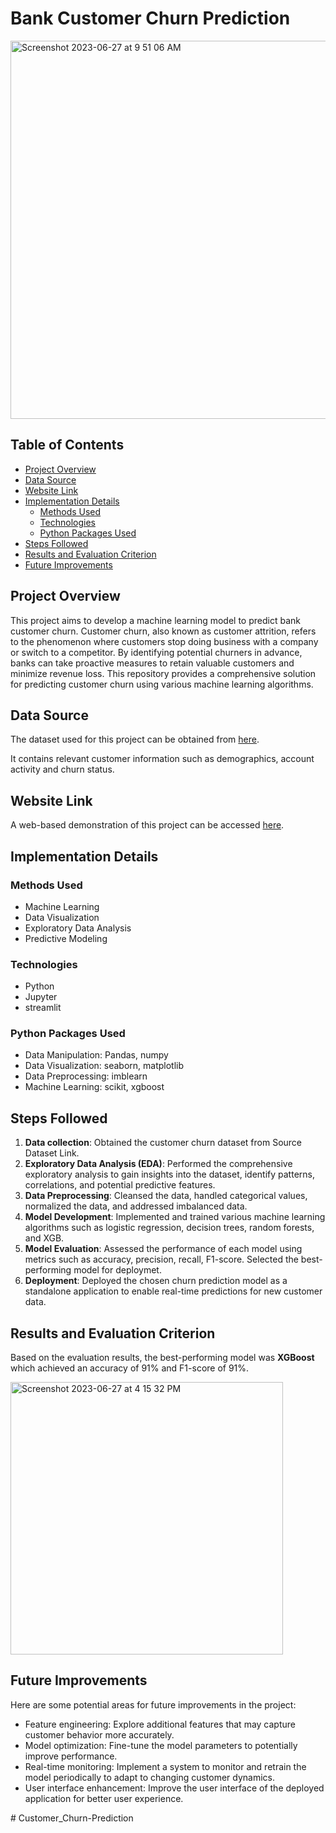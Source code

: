 # Bank Customer Churn Prediction

<img width="605" alt="Screenshot 2023-06-27 at 9 51 06 AM" src="https://github.com/SaloniJhalani/Bank-Customer-Churn-Prediction/assets/33859675/aebb2d8b-b78b-4bbe-8322-e005ed3132ec">

## Table of Contents
- [Project Overview](#project-overview)
- [Data Source](#data-source)
- [Website Link](#website-link)
- [Implementation Details](#implementation-details)
    - [Methods Used](#methods-used)
    - [Technologies](#technologies)
    - [Python Packages Used](#python-packages-used)
- [Steps Followed](#steps-followed)
- [Results and Evaluation Criterion](#results-and-evaluation-criterion)
- [Future Improvements](#future-improvements)

## Project Overview
This project aims to develop a machine learning model to predict bank customer churn. Customer churn, also known as customer attrition, refers to the phenomenon where customers stop doing business with a company or switch to a competitor. By identifying potential churners in advance, banks can take proactive measures to retain valuable customers and minimize revenue loss. This repository provides a comprehensive solution for predicting customer churn using various machine learning algorithms.

## Data Source
The dataset used for this project can be obtained from [here](https://www.kaggle.com/datasets/adammaus/predicting-churn-for-bank-customers).

It contains relevant customer information such as demographics, account activity and churn status. 

## Website Link

A web-based demonstration of this project can be accessed [here](https://bank-customer-churn-prediction.streamlit.app).

## Implementation Details

### Methods Used
* Machine Learning
* Data Visualization
* Exploratory Data Analysis
* Predictive Modeling

### Technologies
* Python
* Jupyter
* streamlit

### Python Packages Used
* Data Manipulation: Pandas, numpy
* Data Visualization: seaborn, matplotlib
* Data Preprocessing: imblearn
* Machine Learning: scikit, xgboost
  
## Steps Followed

1. **Data collection**: Obtained the customer churn dataset from Source Dataset Link.
2. **Exploratory Data Analysis (EDA)**: Performed the comprehensive exploratory analysis to gain insights into the dataset, identify patterns, correlations, and potential predictive features.
3. **Data Preprocessing**: Cleansed the data, handled categorical values, normalized the data, and addressed imbalanced data.
4. **Model Development**: Implemented and trained various machine learning algorithms such as logistic regression, decision trees, random forests, and XGB.
5. **Model Evaluation**: Assessed the performance of each model using metrics such as accuracy, precision, recall, F1-score. Selected the best-performing model for deploymet.
6. **Deployment**: Deployed the chosen churn prediction model as a standalone application to enable real-time predictions for new customer data.

## Results and Evaluation Criterion

Based on the evaluation results, the best-performing model was **XGBoost** which achieved an accuracy of 91% and F1-score of 91%. 

<img width="436" alt="Screenshot 2023-06-27 at 4 15 32 PM" src="https://github.com/SaloniJhalani/Bank-Customer-Churn-Prediction/assets/33859675/4d273530-aa25-443c-93d6-33d6d3904de4">

## Future Improvements

Here are some potential areas for future improvements in the project:

* Feature engineering: Explore additional features that may capture customer behavior more accurately.
* Model optimization: Fine-tune the model parameters to potentially improve performance.
* Real-time monitoring: Implement a system to monitor and retrain the model periodically to adapt to changing customer dynamics.
* User interface enhancement: Improve the user interface of the deployed application for better user experience.






#   C u s t o m e r _ C h u r n - P r e d i c t i o n  
 